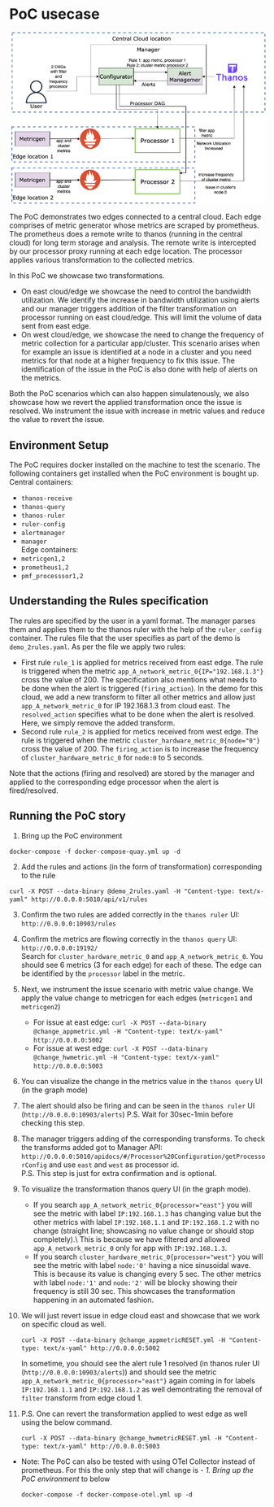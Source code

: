 # PoC usecase
![demofigure](../../../../docs/images/demo.png)

The PoC demonstrates two edges connected to a central cloud. Each edge comprises of metric generator whose metrics are scraped by prometheus. The prometheus does a remote write to thanos (running in the central cloud) for long term storage and analysis. The remote write is intercepted by our processor proxy running at each edge location. The processor applies various transformation to the collected metrics.

In this PoC we showcase two transformations.
- On east cloud/edge we showcase the need to control the bandwidth utilization. We identify the increase in bandwidth utilization using alerts and our manager triggers addition of the filter transformation on processor running on east cloud/edge. This will limit the volume of data sent from east edge. 
- On west cloud/edge, we showcase the need to change the frequency of metric collection for a particular app/cluster. This scenario arises when for example an issue is identified at a node in a cluster and you need metrics for that node at a higher frequency to fix this issue. The identification of the issue in the PoC is also done with help of alerts on the metrics. 

Both the PoC scenarios which can also happen simulatenously, we also showcase how we revert the applied transformation once the issue is resolved. We instrument the issue with increase in metric values and reduce the value to revert the issue. 

## Environment Setup

The PoC requires docker installed on the machine to test the scenario. The following containers get installed when the PoC environment is bought up.\
Central containers:
- `thanos-receive`
- `thanos-query`
- `thanos-ruler`
- `ruler-config`
- `alertmanager`
- `manager`\
Edge containers:
- `metricgen1,2`
- `prometheus1,2`
- `pmf_processsor1,2`

## Understanding the Rules specification

The rules are specified by the user in a yaml format. The manager parses them and applies them to the thanos ruler with the help of the `ruler_config` container. The rules file that the user specifies as part of the demo is `demo_2rules.yaml`. As per the file we apply two rules:
- First rule `rule_1` is applied for metrics received from east edge. The rule is triggered when the metric `app_A_network_metric_0{IP="192.168.1.3"}` cross the value of 200. The specification also mentions what needs to be done when the alert is triggered (`firing_action`). In the demo for this cloud, we add a new transform to filter all other metrics and allow just `app_A_network_metric_0` for IP 192.168.1.3 from cloud east. The `resolved_action` specifies what to be done when the alert is resolved. Here, we simply remove the added transform.
- Second rule `rule_2` is applied for metics received from west edge. The rule is triggered when the metric `cluster_hardware_metric_0{node="0"}` cross the value of 200. The `firing_action` is to increase the frequency of `cluster_hardware_metric_0` for `node:0` to 5 seconds.

Note that the actions (firing and resolved) are stored by the manager and applied to the corresponding edge processor when the alert is fired/resolved.

## Running the PoC story

1. Bring up the PoC environment
``` 
docker-compose -f docker-compose-quay.yml up -d
```
2. Add the rules and actions (in the form of transformation) corresponding to the rule
```
curl -X POST --data-binary @demo_2rules.yaml -H "Content-type: text/x-yaml" http://0.0.0.0:5010/api/v1/rules
```
3. Confirm the two rules are added correctly in the `thanos ruler` UI:
`http://0.0.0.0:10903/rules`
4. Confirm the metrics are flowing correctly in the `thanos query` UI:
`http://0.0.0.0:19192/`\
Search for `cluster_hardware_metric_0` and `app_A_network_metric_0`. You should see 6 metrics (3 for each edge) for each of these. The edge can be identified by the `processor` label in the metric.
5. Next, we instrument the issue scenario with metric value change. We apply the value change to metricgen for each edges (`metricgen1` and `metricgen2`)
    - For issue at east edge: `curl -X POST --data-binary @change_appmetric.yml -H "Content-type: text/x-yaml" http://0.0.0.0:5002`
    - For issue at west edge: `curl -X POST --data-binary @change_hwmetric.yml -H "Content-type: text/x-yaml" http://0.0.0.0:5003`
6. You can visualize the change in the metrics value in the `thanos query` UI (in the graph mode)
7. The alert should also be firing and can be seen in the `thanos ruler` UI (`http://0.0.0.0:10903/alerts`)
   P.S. Wait for 30sec-1min before checking this step. 
8. The manager triggers adding of the corresponding transforms. To check the transforms added got to Manager API: `http://0.0.0.0:5010/apidocs/#/Processor%20Configuration/getProcessorConfig` and use `east` and `west` as processor id.\
   P.S. This step is just for extra confirmation and is optional. 
9. To visualize the transformation thanos query UI (in the graph mode).
    - If you search `app_A_network_metric_0{processor="east"}` you will see the metric with label `IP:192.168.1.3` has changing value but the other metrics with label `IP:192.168.1.1` and `IP:192.168.1.2` with no change (straight line; showcasing no value change or should stop completely).\ This is because we have filtered and allowed `app_A_network_metric_0` only for app with `IP:192.168.1.3`.
    - If you search `cluster_hardware_metric_0{processor="west"}` you will see the metric with label `node:'0'` having a nice sinusoidal wave. This is because its value is changing every 5 sec. The other metrics with label `node:'1'` and `node:'2'` will be blocky showing their frequency is still 30 sec. 
This showcases the transformation happening in an automated fashion.
10. We will just revert issue in edge cloud east and showcase that we work on specific cloud as well.
    ```
    curl -X POST --data-binary @change_appmetricRESET.yml -H "Content-type: text/x-yaml" http://0.0.0.0:5002
    ```
    In sometime, you should see the alert rule 1 resolved (in thanos ruler UI (`http://0.0.0.0:10903/alerts`)) and should see the metric `app_A_network_metric_0{processor="east"}` again coming in for labels `IP:192.168.1.1` and `IP:192.168.1.2` as well demontrating the removal of `filter` transform from edge cloud 1. 

11. P.S. One can revert the transformation applied to west edge as well using the below command.
    ```
    curl -X POST --data-binary @change_hwmetricRESET.yml -H "Content-type: text/x-yaml" http://0.0.0.0:5003
    ```
-   Note: The PoC can also be tested with using OTel Collector instead of prometheus. For this the only step that will change is - <em> 1. Bring up the PoC environment</em> to below
    ``` 
    docker-compose -f docker-compose-otel.yml up -d
    ```

